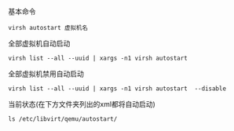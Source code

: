 基本命令

```
virsh autostart 虚拟机名
```

全部虚拟机自动启动

```
virsh list --all --uuid | xargs -n1 virsh autostart
```

全部虚拟机禁用自动启动

```
virsh list --all --uuid | xargs -n1 virsh autostart  --disable
```

当前状态(在下方文件夹列出的xml都将自动启动)

```
ls /etc/libvirt/qemu/autostart/
```

